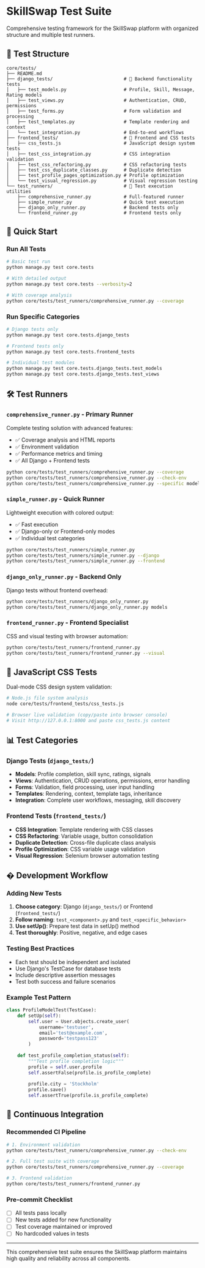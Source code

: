 # SkillSwap Test Suite

Comprehensive testing framework for the SkillSwap platform with organized structure and multiple test runners.

## 📁 Test Structure

```
core/tests/
├── README.md                            
├── django_tests/                          # 🔧 Backend functionality tests
│   ├── test_models.py                     # Profile, Skill, Message, Rating models
│   ├── test_views.py                      # Authentication, CRUD, permissions
│   ├── test_forms.py                      # Form validation and processing
│   ├── test_templates.py                  # Template rendering and context
│   └── test_integration.py                # End-to-end workflows
├── frontend_tests/                        # 🎨 Frontend and CSS tests
│   ├── css_tests.js                       # JavaScript design system tests
│   ├── test_css_integration.py            # CSS integration validation
│   ├── test_css_refactoring.py            # CSS refactoring tests
│   ├── test_css_duplicate_classes.py      # Duplicate detection
│   ├── test_profile_pages_optimization.py # Profile optimization
│   └── test_visual_regression.py          # Visual regression testing
└── test_runners/                          # 🚀 Test execution utilities
    ├── comprehensive_runner.py            # Full-featured runner
    ├── simple_runner.py                   # Quick test execution
    ├── django_only_runner.py              # Backend tests only
    └── frontend_runner.py                 # Frontend tests only
```

## 🚀 Quick Start

### Run All Tests
```bash
# Basic test run
python manage.py test core.tests

# With detailed output
python manage.py test core.tests --verbosity=2

# With coverage analysis
python core/tests/test_runners/comprehensive_runner.py --coverage
```

### Run Specific Categories
```bash
# Django tests only
python manage.py test core.tests.django_tests

# Frontend tests only  
python manage.py test core.tests.frontend_tests

# Individual test modules
python manage.py test core.tests.django_tests.test_models
python manage.py test core.tests.django_tests.test_views
```

## 🛠️ Test Runners

### **`comprehensive_runner.py`** - Primary Runner
Complete testing solution with advanced features:
- ✅ Coverage analysis and HTML reports
- ✅ Environment validation 
- ✅ Performance metrics and timing
- ✅ All Django + Frontend tests

```bash
python core/tests/test_runners/comprehensive_runner.py --coverage
python core/tests/test_runners/comprehensive_runner.py --check-env
python core/tests/test_runners/comprehensive_runner.py --specific models
```

### **`simple_runner.py`** - Quick Runner
Lightweight execution with colored output:
- ✅ Fast execution
- ✅ Django-only or Frontend-only modes
- ✅ Individual test categories

```bash
python core/tests/test_runners/simple_runner.py
python core/tests/test_runners/simple_runner.py --django
python core/tests/test_runners/simple_runner.py --frontend
```

### **`django_only_runner.py`** - Backend Only
Django tests without frontend overhead:
```bash
python core/tests/test_runners/django_only_runner.py
python core/tests/test_runners/django_only_runner.py models
```

### **`frontend_runner.py`** - Frontend Specialist
CSS and visual testing with browser automation:
```bash
python core/tests/test_runners/frontend_runner.py
python core/tests/test_runners/frontend_runner.py --visual
```

## 🧪 JavaScript CSS Tests

Dual-mode CSS design system validation:
```bash
# Node.js file system analysis
node core/tests/frontend_tests/css_tests.js

# Browser live validation (copy/paste into browser console)
# Visit http://127.0.0.1:8000 and paste css_tests.js content
```

## 📊 Test Categories

### Django Tests (`django_tests/`)
- **Models**: Profile completion, skill sync, ratings, signals
- **Views**: Authentication, CRUD operations, permissions, error handling  
- **Forms**: Validation, field processing, user input handling
- **Templates**: Rendering, context, template tags, inheritance
- **Integration**: Complete user workflows, messaging, skill discovery

### Frontend Tests (`frontend_tests/`)
- **CSS Integration**: Template rendering with CSS classes
- **CSS Refactoring**: Variable usage, button consolidation
- **Duplicate Detection**: Cross-file duplicate class analysis
- **Profile Optimization**: CSS variable usage validation
- **Visual Regression**: Selenium browser automation testing

## � Development Workflow

### Adding New Tests
1. **Choose category**: Django (`django_tests/`) or Frontend (`frontend_tests/`)
2. **Follow naming**: `test_<component>.py` and `test_<specific_behavior>`
3. **Use setUp()**: Prepare test data in setUp() method
4. **Test thoroughly**: Positive, negative, and edge cases

### Testing Best Practices
- Each test should be independent and isolated
- Use Django's TestCase for database tests
- Include descriptive assertion messages
- Test both success and failure scenarios

### Example Test Pattern
```python
class ProfileModelTest(TestCase):
    def setUp(self):
        self.user = User.objects.create_user(
            username='testuser',
            email='test@example.com', 
            password='testpass123'
        )
        
    def test_profile_completion_status(self):
        """Test profile completion logic"""
        profile = self.user.profile
        self.assertFalse(profile.is_profile_complete)
        
        profile.city = 'Stockholm'
        profile.save()
        self.assertTrue(profile.is_profile_complete)
```

## 🚀 Continuous Integration

### Recommended CI Pipeline
```bash
# 1. Environment validation
python core/tests/test_runners/comprehensive_runner.py --check-env

# 2. Full test suite with coverage
python core/tests/test_runners/comprehensive_runner.py --coverage

# 3. Frontend validation
python core/tests/test_runners/frontend_runner.py
```

### Pre-commit Checklist
- [ ] All tests pass locally
- [ ] New tests added for new functionality  
- [ ] Test coverage maintained or improved
- [ ] No hardcoded values in tests

---

This comprehensive test suite ensures the SkillSwap platform maintains high quality and reliability across all components.
